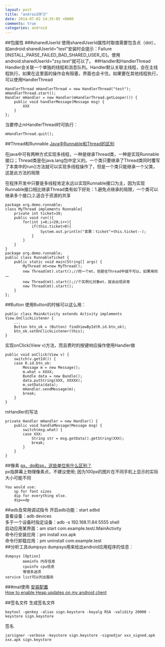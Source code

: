 ```yaml
---
layout: post
title: "android学习"
date: 2014-07-02 14:35:05 +0000
comments: true
categories: android
---
```


##包属性
###sharedUserId
使用sharedUserId属性时取值需要包含点（dot），如android:sharedUserId="test"安装时会提示：Failure [INSTALL_PARSE_FAILED_BAD_SHARED_USER_ID]。使用android:sharedUserId="zsy.test"就可以了。
##Handler和HandlerThread
Handler会关联一个单独的线程和消息队列。Handler默认关联主线程，会在主线程执行，如果在这里面的操作会有阻塞，界面也会卡住。如果要在其他线程执行，可以使用HandlerThread

    HandlerThread mHandlerThread = new HandlerThread("test");
    mHandlerThread.start();
    Handler mHandler = new Handler(mHandlerThread.getLooper()) {
        public void handlerMessage(Message msg) {
            XXX
        }
    };

当要停止mHandlerThread时可执行：

    mHandlerThread.quit();
##Thread和Runnable
[Java中Runnable和Thread的区别](http://developer.51cto.com/art/201203/321042.htm)

在java中可有两种方式实现多线程，一种是继承Thread类，一种是实现Runnable接口；Thread类是在java.lang包中定义的。一个类只要继承了Thread类同时覆写了本类中的run()方法就可以实现多线程操作了，但是一个类只能继承一个父类，这是此方法的局限

在程序开发中只要是多线程肯定永远以实现Runnable接口为主，因为实现Runnable接口相比继承Thread类有如下好处：1.避免点继承的局限，一个类可以继承多个接口;2.适合于资源的共享      

    package org.demo.runnable;  
    class MyThread implements Runnable{  
        private int ticket=10;  
        public void run(){  
            for(int i=0;i<20;i++){  
                if(this.ticket>0){  
                    System.out.println("卖票：ticket"+this.ticket--);  
                }  
            }  
        }  
    }  
    package org.demo.runnable;  
    public class RunnableTicket {  
        public static void main(String[] args) {  
            MyThread mt=new MyThread();  
            new Thread(mt).start();//同一个mt，但是在Thread中就不可以，如果用同一  
            new Thread(mt).start();//个实例化对象mt，就会出现异常  
            new Thread(mt).start();  
        }  
    }; 
##Button
使用Button的时候可以这么用：

    public class MainActivity extends Activity implements View.OnClickListener {
        ...
        Button btn_ok = (Button) findViewById(R.id.btn_ok);
        btn_ok.setOnClickListener(this);
    }
    
实现onClick(View v)方法，而且费时的按键响应操作使用Handler做

    public void onClick(View v) {
        switch(v.getId()) {
        case R.id.btn_ok:
            Message m = new Message();
            m.what = XXXX;
            Bundle data = new Bundle();
            data.putString(XXX, XXXXX);
            m.setData(data);
            mHandler.sendMessage(m);
            break;
        }
    }

mHandler的写法

    private Handler mHandler = new Handler() {
        public void handleMessage(Message msg) {
            switch(msg.what) {
            case XXX:
                String str = msg.getData().getString(XXX);
                break;
            }
        }
    }

##像素
[px、dp和sp，这些单位有什么区别？](http://www.cnblogs.com/bjzhanghao/archive/2012/11/06/2757300.html)  
px指屏幕上物理像素点，不建议使用;
   因为100px的图片在不同手机上显示的实际大小可能不同
   
    You would use:    
        sp for font sizes
        dip for everything else.    
        dip==dp

##adb及常用调试指令
开启adb功能：start adbd     
查看设备：adb devices       
多于一个设备时指定设备：adb -s 192.168.11.84:5555 shell       
启动应用某界面：am start com.example.test/.MainActivity     
命令行安装应用：pm install xxx.apk      
命令行卸载应用：pm uninstall com.example.test       
##分析工具dumpsys
dumpsys用来给出android应用程序的信息：      

    dumpsys [Option]
            meminfo 内存信息
            cpuinfo cpu信息
            等很多选项
    service list可以列出服务
###mat使用
[安装配置](http://www.ibm.com/developerworks/cn/opensource/os-cn-ecl-ma/index.html)     
[How to enable Heap updates on my android client](http://stackoverflow.com/questions/3999087/how-to-enable-heap-updates-on-my-android-client)       

##签名文件
生成签名文件        

    keytool -genkey -alias sign.keystore -keyalg RSA -validity 20000 -keystore sign.keystore

签名        

    jarsigner -verbose -keystore sign.keystore -signedjar xxx_signed.apk xxx.apk sign.keystore


